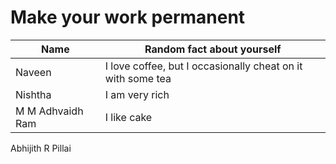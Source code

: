 # Make your work permanent

| Name        | Random fact about yourself     |
|-------------|--------|
| Naveen      | I love coffee, but I occasionally cheat on it with some tea |
| Nishtha | I am very rich |
| M M Adhvaidh Ram | I like cake |
Abhijith R Pillai 
